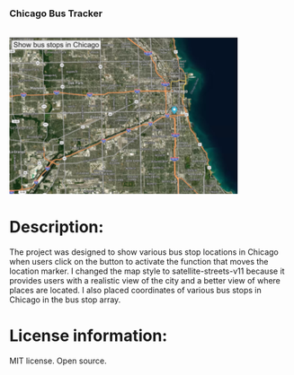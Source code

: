 <div class="container2" >
 <h3>Chicago Bus Tracker</h3><br>
 <img src="./BusTracker.png">
</div>

</body>
<div class="footer"></div>

<H1>Description:</H1>
The project was designed to show various bus stop locations in Chicago when users click on the button to activate the function that moves the location marker.
I changed the map style to satellite-streets-v11 because it provides users with a realistic view of the city and a better view of where places are located. I also placed coordinates of various bus stops in Chicago in the bus stop array. 
<br>


<H1>License information:</H1> 
MIT license. Open source.
